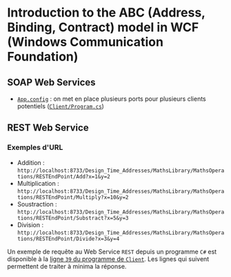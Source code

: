 # Introduction to the ABC (Address, Binding, Contract) model in WCF (Windows Communication Foundation)

## SOAP Web Services

* [`App.config`](MathsLibrary/App.config) : on met en place plusieurs ports pour plusieurs clients potentiels ([`Client/Program.cs`](Client/Program.cs))

## REST Web Service

### Exemples d'URL

* Addition : `http://localhost:8733/Design_Time_Addresses/MathsLibrary/MathsOperations/RESTEndPoint/Add?x=1&y=2`
* Multiplication : `http://localhost:8733/Design_Time_Addresses/MathsLibrary/MathsOperations/RESTEndPoint/Multiply?x=10&y=2`
* Soustraction : `http://localhost:8733/Design_Time_Addresses/MathsLibrary/MathsOperations/RESTEndPoint/Substract?x=5&y=3`
* Division : `http://localhost:8733/Design_Time_Addresses/MathsLibrary/MathsOperations/RESTEndPoint/Divide?x=3&y=4`

Un exemple de requête au Web Service `REST` depuis un programme `C#` est disponible à la [ligne `39` du programme de `Client`](https://github.com/LucasRakotomalala/EIIN839-ECUE-Service-Oriented-Computing-WS/blob/develop/TD5/MathsLibrary/Client/Program.cs#L39). Les lignes qui suivent permettent de traiter à minima la réponse.
